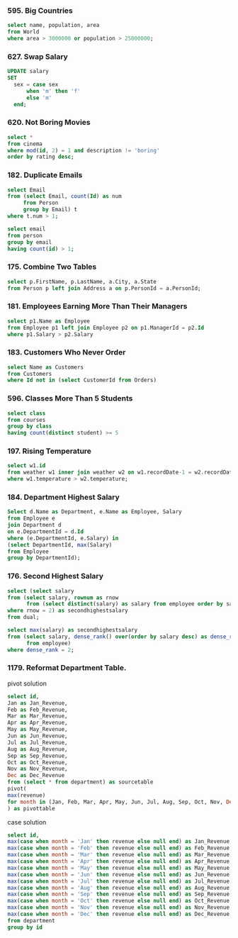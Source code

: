 ### 595. Big Countries
```sql
select name, population, area
from World
where area > 3000000 or population > 25000000;
```

### 627. Swap Salary
```sql
UPDATE salary
SET 
  sex = case sex 
      when 'm' then 'f'
      else 'm'
  end;
```

### 620. Not Boring Movies
```sql
select *
from cinema
where mod(id, 2) = 1 and description != 'boring'
order by rating desc; 
```

### 182. Duplicate Emails
```sql
select Email
from (select Email, count(Id) as num
     from Person
     group by Email) t
where t.num > 1;
```
```sql
select email
from person
group by email
having count(id) > 1;
```

### 175. Combine Two Tables
```sql
select p.FirstName, p.LastName, a.City, a.State
from Person p left join Address a on p.PersonId = a.PersonId;
```

### 181. Employees Earning More Than Their Managers
```sql
select p1.Name as Employee
from Employee p1 left join Employee p2 on p1.ManagerId = p2.Id
where p1.Salary > p2.Salary
```

### 183. Customers Who Never Order
```sql
select Name as Customers
from Customers
where Id not in (select CustomerId from Orders)
```

### 596. Classes More Than 5 Students
```sql
select class
from courses
group by class
having count(distinct student) >= 5
```

### 197. Rising Temperature
```sql
select w1.id
from weather w1 inner join weather w2 on w1.recordDate-1 = w2.recordDate
where w1.temperature > w2.temperature;
```

### 184. Department Highest Salary
```sql
Select d.Name as Department, e.Name as Employee, Salary
from Employee e
join Department d
on e.DepartmentId = d.Id
where (e.DepartmentId, e.Salary) in 
(select DepartmentId, max(Salary)
from Employee
group by DepartmentId);
```

### 176. Second Highest Salary
```sql
select (select salary
from (select salary, rownum as rnow
      from (select distinct(salary) as salary from employee order by salary desc))
where rnow = 2) as secondhighestsalary
from dual;
```

```sql
select max(salary) as secondhighestsalary
from (select salary, dense_rank() over(order by salary desc) as dense_rank
      from employee)
where dense_rank = 2;
```

### 1179. Reformat Department Table. 
pivot solution
```sql
select id, 
Jan as Jan_Revenue, 
Feb as Feb_Revenue, 
Mar as Mar_Revenue, 
Apr as Apr_Revenue, 
May as May_Revenue, 
Jun as Jun_Revenue, 
Jul as Jul_Revenue, 
Aug as Aug_Revenue, 
Sep as Sep_Revenue, 
Oct as Oct_Revenue, 
Nov as Nov_Revenue, 
Dec as Dec_Revenue
from (select * from department) as sourcetable
pivot(
max(revenue)
for month in (Jan, Feb, Mar, Apr, May, Jun, Jul, Aug, Sep, Oct, Nov, Dec)
) as pivottable
```
case solution
```sql
select id, 
max(case when month = 'Jan' then revenue else null end) as Jan_Revenue,
max(case when month = 'Feb' then revenue else null end) as Feb_Revenue,
max(case when month = 'Mar' then revenue else null end) as Mar_Revenue,
max(case when month = 'Apr' then revenue else null end) as Apr_Revenue,
max(case when month = 'May' then revenue else null end) as May_Revenue,
max(case when month = 'Jun' then revenue else null end) as Jun_Revenue,
max(case when month = 'Jul' then revenue else null end) as Jul_Revenue,
max(case when month = 'Aug' then revenue else null end) as Aug_Revenue,
max(case when month = 'Sep' then revenue else null end) as Sep_Revenue,
max(case when month = 'Oct' then revenue else null end) as Oct_Revenue,
max(case when month = 'Nov' then revenue else null end) as Nov_Revenue,
max(case when month = 'Dec' then revenue else null end) as Dec_Revenue
from department
group by id
```

